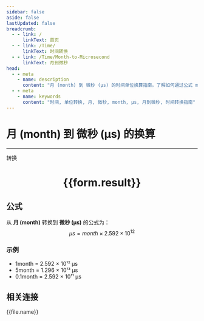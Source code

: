 ```yaml
---
sidebar: false
aside: false
lastUpdated: false
breadcrumb:
  - - link: /
      linkText: 首页
  - - link: /Time/
      linkText: 时间转换
  - - link: /Time/Month-to-Microsecond
      linkText: 月到微秒
head:
  - - meta
    - name: description
      content: "月 (month) 到 微秒 (μs) 的时间单位换算指南。了解如何通过公式 month × 2.628 × 10¹⁵ 转换为微秒。"
  - - meta
    - name: keywords
      content: "时间, 单位转换, 月, 微秒, month, μs, 月到微秒, 时间转换指南"
---
```

# 月 (month) 到 微秒 (μs) 的换算

---
<script setup>
import { onMounted, reactive, inject, ref } from 'vue'
import { NButton,NForm ,NFormItem,NInput,NInputNumber,NSelect,NCard,useMessage,NGrid ,NGi  } from 'naive-ui'
import { defineClientComponent } from 'vitepress'
import { Time } from '../../files';

const convert = inject('convert')

const form = reactive({
  number: null,
  result: '',
})

const convertHandler = () => {
  if (form.number !== null && !isNaN(form.number)) {
    const convertedValue = parseFloat(form.number) * 2592000000000
    form.result = `${form.number}month = ${convertedValue.toFixed(0)}μs`
  } else {
    form.result = '请输入有效的数值。'
  }
}
</script>

<n-form size="large" :model="form">
  <n-form-item label="月 (month)">
    <n-input-number v-model:value="form.number" placeholder="输入月" style="width: 100%" />
  </n-form-item>
  <n-form-item>
    <n-button type="primary" @click="convertHandler" block>转换</n-button>
  </n-form-item>
</n-form>

<n-card  embedded :bordered="false" hoverable>
  <div  style="text-align:center">
    <h1>{{form.result}}</h1>
  </div>
</n-card>

## 公式

从 **月 (month)** 转换到 **微秒 (μs)** 的公式为：
$$ \mu s = month \times 2.592 \times 10^{12} $$

### 示例
- 1month = 2.592 × 10¹² μs
- 5month = 1.296 × 10¹³ μs
- 0.1month = 2.592 × 10¹¹ μs
## 相关连接
<n-grid x-gap="12" :cols="4">
  <n-gi v-for="(file, index) in Time" :key="index">
    <n-button
      text
      tag="a"
      :href="file.path"
      type="primary"
    >
      {{file.name}}
    </n-button>
  </n-gi>
</n-grid>
